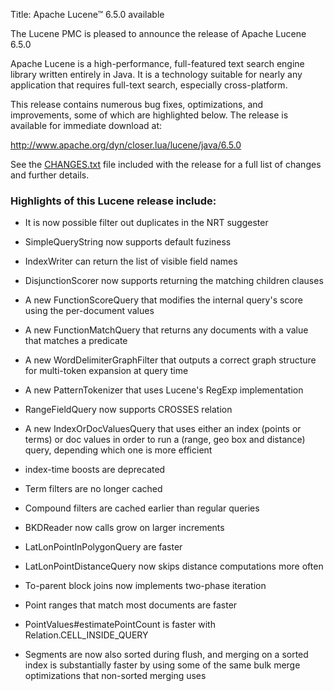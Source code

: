 Title: Apache Lucene™ 6.5.0 available

The Lucene PMC is pleased to announce the release of Apache Lucene 6.5.0

Apache Lucene is a high-performance, full-featured text search engine
library written entirely in Java. It is a technology suitable for nearly
any application that requires full-text search, especially cross-platform.

This release contains numerous bug fixes, optimizations, and
improvements, some of which are highlighted below.
The release is available for immediate download at:

  <http://www.apache.org/dyn/closer.lua/lucene/java/6.5.0>

See the [CHANGES.txt](/core/6_5_0/changes/Changes.html) file included with the
release for a full list of changes and further details.

### Highlights of this Lucene release include:

 * It is now possible filter out duplicates in the NRT suggester

 * SimpleQueryString now supports default fuziness

 * IndexWriter can return the list of visible field names

 * DisjunctionScorer now supports returning the matching children clauses

 * A new FunctionScoreQuery that modifies the internal query's score using the per-document values

 * A new FunctionMatchQuery that returns any documents with a value that matches a predicate

 * A new WordDelimiterGraphFilter that outputs a correct graph structure for multi-token expansion at query time

 * A new PatternTokenizer that uses Lucene's RegExp implementation

 * RangeFieldQuery now supports CROSSES relation

 * A new IndexOrDocValuesQuery that uses either an index (points or terms) or doc values in order to run a (range, geo box and distance) query, depending which one is more efficient

 * index-time boosts are deprecated

 * Term filters are no longer cached

 * Compound filters are cached earlier than regular queries

 * BKDReader now calls grow on larger increments

 * LatLonPointInPolygonQuery are faster

 * LatLonPointDistanceQuery now skips distance computations more often

 * To-parent block joins now implements two-phase iteration

 * Point ranges that match most documents are faster

 * PointValues#estimatePointCount is faster with Relation.CELL_INSIDE_QUERY

 * Segments are now also sorted during flush, and merging on a sorted index is substantially faster by using some of the same bulk merge optimizations that non-sorted merging uses

